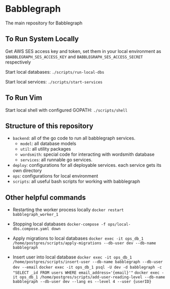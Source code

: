 # Babblegraph

The main repository for Babblegraph

## To Run System Locally

Get AWS SES access key and token, set them in your local environment as `$BABBLEGRAPH_SES_ACCESS_KEY` and `BABBLEGRAPH_SES_ACCESS_SECRET` respectively

Start local databases:
`./scripts/run-local-dbs`

Start local services:
`./scripts/start-services`

## To Run Vim

Start local shell with configured GOPATH:
`./scripts/shell`

## Structure of this repository
- `backend`: all of the go code to run all babblegraph services.
    - `model`: all database models
    - `util`: all utility packages
    - `wordsmith`: special code for interacting with wordsmith database
    - `services`: all runnable go services.
- `deploy`: configurations for all deployable services. each service gets its own directory
- `ops`: configurations for local environment
- `scripts`: all useful bash scripts for working with babblegraph

## Other helpful commands

- Restarting the worker process locally
`docker restart babblegraph_worker_1`

- Stopping local databases
`docker-compose -f ops/local-dbs.compose.yaml down`

- Apply migrations to local databases
`docker exec -it ops_db_1 /home/postgres/scripts/apply-migrations --db-user dev --db-name babblegraph`

- Insert user into local database
`docker exec -it ops_db_1 /home/postgres/scripts/insert-user --db-name babblegraph --db-user dev --email`
`docker exec -it ops_db_1 psql -U dev -d babblegraph -c "SELECT _id FROM users WHERE email_address='{email}'"`
`docker exec -it ops_db_1 /home/postgres/scripts/add-user-reading-level --db-name babblegraph --db-user dev --lang es --level 4 --user {userID}`
